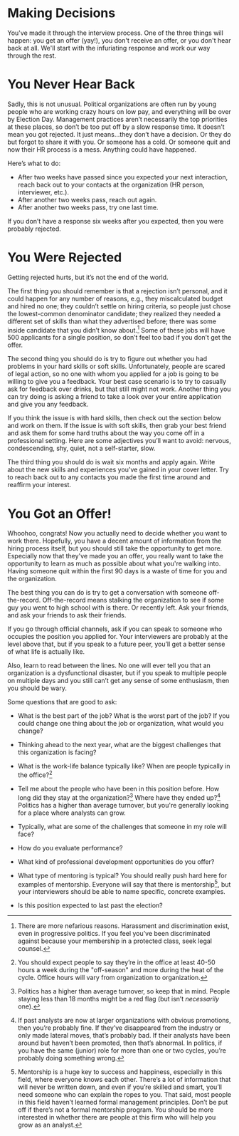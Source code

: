 # Making Decisions

You've made it through the interview process. One of the three things will happen: you get an offer (yay!), you don't receive an offer, or you don't hear back at all. We'll start with the infuriating response and work our way through the rest.

# You Never Hear Back

Sadly, this is not unusual. Political organizations are often run by young people who are working crazy hours on low pay, and everything will be over by Election Day. Management practices aren’t necessarily the top priorities at these places, so don’t be too put off by a slow response time. It doesn’t mean you got rejected. It just means...they don’t have a decision. Or they do but forgot to share it with you. Or someone has a cold. Or someone quit and now their HR process is a mess. Anything could have happened.

Here’s what to do:

* After two weeks have passed since you expected your next interaction, reach back out to your contacts at the organization (HR person, interviewer, etc.).
* After another two weeks pass, reach out again.
* After another two weeks pass, try one last time.

If you don’t have a response six weeks after you expected, then you were probably rejected.

# You Were Rejected

Getting rejected hurts, but it’s not the end of the world. 

The first thing you should remember is that a rejection isn’t personal, and it could happen for any number of reasons, e.g., they miscalculated budget and hired no one; they couldn’t settle on hiring criteria, so people just chose the lowest-common denominator candidate; they realized they needed a different set of skills than what they advertised before; there was some inside candidate that you didn’t know about.[^1] Some of these jobs will have 500 applicants for a single position, so don’t feel too bad if you don’t get the offer.

The second thing you should do is try to figure out whether you had problems in your hard skills or soft skills. Unfortunately, people are scared of legal action, so no one with whom you applied for a job is going to be willing to give you a feedback. Your best case scenario is to try to casually ask for feedback over drinks, but that still might not work. Another thing you can try doing is asking a friend to take a look over your entire application and give you any feedback.

If you think the issue is with hard skills, then check out the section below and work on them. If the issue is with soft skills, then grab your best friend and ask them for some hard truths about the way you come off in a professional setting. Here are some adjectives you’ll want to avoid: nervous, condescending, shy, quiet, not a self-starter, slow. 

The third thing you should do is wait six months and apply again. Write about the new skills and experiences you’ve gained in your cover letter. Try to reach back out to any contacts you made the first time around and reaffirm your interest.

# You Got an Offer!

Whoohoo, congrats! Now you actually need to decide whether you want to work there. Hopefully, you have a decent amount of information from the hiring process itself, but you should still take the opportunity to get more. Especially now that they've made you an offer, you really want to take the opportunity to learn as much as possible about what you're walking into. Having someone quit within the first 90 days is a waste of time for you and the organization.

The best thing you can do is try to get a conversation with someone off-the-record. Off-the-record means stalking the organization to see if some guy you went to high school with is there. Or recently left. Ask your friends, and ask your friends to ask their friends. 

If you go through official channels, ask if you can speak to someone who occupies the position you applied for. Your interviewers are probably at the level above that, but if you speak to a future peer, you’ll get a better sense of what life is actually like.

Also, learn to read between the lines. No one will ever tell you that an organization is a dysfunctional disaster, but if you speak to multiple people on multiple days and you still can’t get any sense of some enthusiasm, then you should be wary.

Some questions that are good to ask:

* What is the best part of the job? What is the worst part of the job? If you could change one thing about the job or organization, what would you change?

* Thinking ahead to the next year, what are the biggest challenges that this organization is facing?

* What is the work-life balance typically like? When are people typically in the office?[^2]

* Tell me about the people who have been in this position before. How long did they stay at the organization?[^3] Where have they ended up?[^4] Politics has a higher than average turnover, but you're generally looking for a place where analysts can grow.

* Typically, what are some of the challenges that someone in my role will face?

* How do you evaluate performance?

* What kind of professional development opportunities do you offer?

* What type of mentoring is typical? You should really push hard here for examples of mentorship. Everyone will say that there is mentorship[^5], but your interviewers should be able to name specific, concrete examples.

* Is this position expected to last past the election?

[^1]: There are more nefarious reasons. Harassment and discrimination exist, even in progressive politics. If you feel you’ve been discriminated against because your membership in a protected class, seek legal counsel.

[^2]: You should expect people to say they’re in the office at least 40-50 hours a week during the "off-season" and more during the heat of the cycle. Office hours will vary from organization to organization.

[^3]: Politics has a higher than average turnover, so keep that in mind. People staying less than 18 months might be a red flag (but isn’t *necessarily* one).

[^4]: If past analysts are now at larger organizations with obvious promotions, then you’re probably fine. If they’ve disappeared from the industry or only made lateral moves, that’s probably bad. If their analysts have been around but haven’t been promoted, then that’s abnormal. In politics, if you have the same (junior) role for more than one or two cycles, you’re probably doing something wrong.

[^5]: Mentorship is a huge key to success and happiness, especially in this field, where everyone knows each other. There’s a lot of information that will never be written down, and even if you’re skilled and smart, you’ll need someone who can explain the ropes to you. That said, most people in this field haven’t learned formal management principles. Don’t be put off if there’s not a formal mentorship program. You should be more interested in whether there are people at this firm who will help you grow as an analyst.
